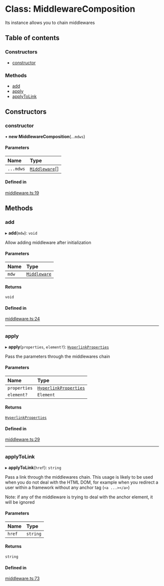 # Class: MiddlewareComposition

Its instance allows you to chain middlewares

## Table of contents

### Constructors

- [constructor](MiddlewareComposition.md#constructor)

### Methods

- [add](MiddlewareComposition.md#add)
- [apply](MiddlewareComposition.md#apply)
- [applyToLink](MiddlewareComposition.md#applytolink)

## Constructors

### constructor

• **new MiddlewareComposition**(...`mdws`)

#### Parameters

| Name | Type |
| :------ | :------ |
| `...mdws` | [`Middleware`](../TYPINGS.md#middleware)[] |

#### Defined in

[middleware.ts:19](https://github.com/sneko/hyperlink-middleware/blob/main/src/middleware.ts#L19)

## Methods

### add

▸ **add**(`mdw`): `void`

Allow adding middleware after initialization

#### Parameters

| Name | Type |
| :------ | :------ |
| `mdw` | [`Middleware`](../TYPINGS.md#middleware) |

#### Returns

`void`

#### Defined in

[middleware.ts:24](https://github.com/sneko/hyperlink-middleware/blob/main/src/middleware.ts#L24)

___

### apply

▸ **apply**(`properties`, `element?`): [`HyperlinkProperties`](../interfaces/HyperlinkProperties.md)

Pass the parameters through the middlewares chain

#### Parameters

| Name | Type |
| :------ | :------ |
| `properties` | [`HyperlinkProperties`](../interfaces/HyperlinkProperties.md) |
| `element?` | `Element` |

#### Returns

[`HyperlinkProperties`](../interfaces/HyperlinkProperties.md)

#### Defined in

[middleware.ts:29](https://github.com/sneko/hyperlink-middleware/blob/main/src/middleware.ts#L29)

___

### applyToLink

▸ **applyToLink**(`href`): `string`

Pass a link through the middlewares chain. This usage is likely to be used when you do not deal with the HTML DOM, for example when you redirect a user within a framework without any anchor tag (`<a ...></a>`)

Note: if any of the middleware is trying to deal with the anchor element, it will be ignored

#### Parameters

| Name | Type |
| :------ | :------ |
| `href` | `string` |

#### Returns

`string`

#### Defined in

[middleware.ts:73](https://github.com/sneko/hyperlink-middleware/blob/main/src/middleware.ts#L73)
